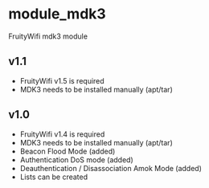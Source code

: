 module_mdk3
===========

FruityWifi mdk3 module


v1.1
---------------------------------
- FruityWifi v1.5 is required
- MDK3 needs to be installed manually (apt/tar)


v1.0
---------------------------------
- FruityWifi v1.4 is required
- MDK3 needs to be installed manually (apt/tar)
- Beacon Flood Mode (added)
- Authentication DoS mode (added) 
- Deauthentication / Disassociation Amok Mode (added)
- Lists can be created

